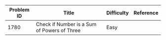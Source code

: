| Problem ID | Title | Difficulty | Reference
| --- | --- | --- | ---
| 1780 | Check if Number is a Sum of Powers of Three | Easy | 
